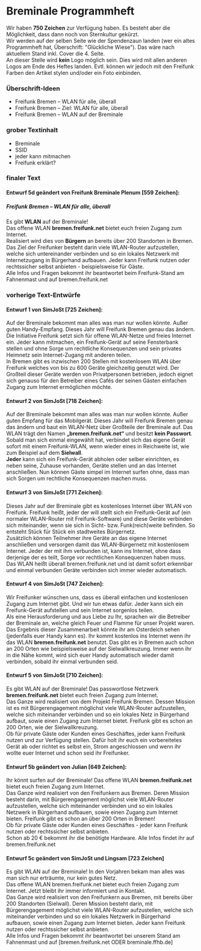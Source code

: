 # Breminale Programmheft
Wir haben **750 Zeichen** zur Verfügung haben. Es besteht aber die Möglichkeit, dass dann noch von Sternkultur gekürzt.  
Wir werden auf der selben Seite wie der Spendenzaun landen (wer ein altes Programmheft hat, Überschrift: "Glückliche Wiese"). Das wäre nach aktuellem Stand inkl. Cover die 4. Seite.  
An dieser Stelle wird **kein** Logo möglich sein. Dies wird mit allen anderen Logos am Ende des Heftes landen. Evtl. können wir jedoch mit den Freifunk Farben den Artikel stylen und/oder ein Foto einbinden.

### Überschrift-Ideen
* Freifunk Bremen – WLAN für alle, überall
* Freifunk Bremen – Ziel: WLAN für alle, überall
* Freifunk Bremen – WLAN auf der Breminale

### grober Textinhalt
* Breminale
* SSID
* jeder kann mitmachen
* Freifunk erklärt?


### finaler Text

#### Entwurf 5d geändert von Freifunk Breminale Plenum [559 Zeichen]:

##### Freifunk Bremen – WLAN für alle, überall
Es gibt **WLAN** auf der Breminale!  
Das offene WLAN **bremen.freifunk.net** bietet euch freien Zugang zum Internet.  
Realisiert wird dies von **Bürgern** an bereits über 200 Standorten in Bremen. Das Ziel der Freifunker besteht darin viele WLAN-Router aufzustellen, welche sich untereinander verbinden und so ein lokales Netzwerk mit Internetzugang in Bürgerhand aufbauen. Jeder kann Freifunk nutzen oder rechtssicher selbst anbieten - beispielsweise für Gäste.  
Alle Infos und Fragen bekommt ihr beantwortet beim Freifunk-Stand am Fahnenmast und auf bremen.freifunk.net

### vorherige Text-Entwürfe

#### Entwurf 1 von SimJoSt [725 Zeichen]:
Auf der Breminale bekommt man alles was man nur wollen könnte. Außer guten Handy-Empfang. Dieses Jahr will Freifunk Bremen genau das ändern.  
Die Initiative Freifunk setzt sich für offene WLAN-Netze und freies Internet ein. Jeder kann mitmachen, ein Freifunk-Gerät auf seine Fensterbank stellen und ohne Sorge um rechtliche Konsequenzen und sein privates Heimnetz sein Internet-Zugang mit anderen teilen.  
In Bremen gibt es inzwischen 200 Stellen mit kostenlosem WLAN über Freifunk welches von bis zu 600 Geräte gleichzeitig genutzt wird. Der Großteil dieser Geräte werden von Privatpersonen betrieben, jedoch eignet sich genauso für den Betreiber eines Cafés der seinen Gästen einfachen Zugang zum Internet ermöglichen möchte.

#### Entwurf 2 von SimJoSt [718 Zeichen]:
Auf der Breminale bekommt man alles was man nur wollen könnte. Außer guten Empfang für das Mobilgerät. Dieses Jahr will Freifunk Bremen genau das ändern und baut ein WLAN-Netz über Großteile der Breminale auf. Das WLAN trägt den Namen **„bremen.freifunk.net“** und besitzt **kein Passwort**.  
Sobald man sich einmal eingewählt hat, verbindet sich das eigene Gerät sofort mit einem Freifunk-WLAN, wenn wieder eines in Reichweite ist, wie zum Beispiel auf dem **Sielwall**.  
**Jeder** kann sich ein Freifunk-Gerät abholen oder selber einrichten, es neben seine, Zuhause vorhanden, Geräte stellen und an das Internet anschließen. Nun können Gäste simpel im Internet surfen ohne, dass man sich Sorgen um rechtliche Konsequenzen machen muss.

#### Entwurf 3 von SimJoSt [771 Zeichen]:
Dieses Jahr auf der Breminale gibt es kostenloses Internet über WLAN von Freifunk.
Freifunk heißt, jeder der will stellt sich ein Freifunk-Gerät auf (ein normaler WLAN-Router mit Freifunk-Software) und diese Geräte verbinden sich miteinander, wenn sie sich in Sicht- bzw. Funk(reich)weite befinden. So entsteht Stück für Stück ein stadtweites Bürgernetz.  
Zusätzlich können Teilnehmer ihre Geräte an das eigene Internet anschließen und versorgen damit das WLAN-Bürgernetz mit kostenlosem Internet. Jeder der mit ihm verbunden ist, kann ins Internet, ohne dass derjenige der es teilt, Sorge vor rechtlichen Konsequenzen haben muss.  
Das WLAN heißt überall bremen.freifunk.net und ist damit sofort erkennbar und einmal verbunden Geräte verbinden sich immer wieder automatisch.

#### Entwurf 4 von SimJoSt [747 Zeichen]:
Wir Freifunker wünschen uns, dass es überall einfachen und kostenlosen Zugang zum Internet gibt. Und wir tun etwas dafür. Jeder kann sich ein Freifunk-Gerät aufstellen und sein Internet sorgenlos teilen.  
Als eine Herausforderung und aus Liebe zu Ihr, sprachen wir die Betreiber der Breminale an, welche gleich Feuer und Flamme für unser Projekt waren.  
Das Ergebnis dieser Zusammenarbeit könnte ihr am Osterdeich sehen (jedenfalls euer Handy kann es).
Ihr kommt kostenlos ins Internet wenn ihr das WLAN **bremen.freifunk.net** benutzt. Das gibt es in Bremen auch schon an 200 Orten wie beispielsweise auf der Sielwallkreuzung. Immer wenn ihr in die Nähe kommt, wird sich euer Handy automatisch wieder damit verbinden, sobald ihr einmal verbunden seid.

#### Entwurf 5 von SimJoSt [710 Zeichen]:
Es gibt WLAN auf der Breminale! Das passwortlose Netzwerk **bremen.freifunk.net** bietet euch freien Zugang zum Internet.  
Das Ganze wird realisiert von dem Projekt Freifunk Bremen. Dessen Mission ist es mit Bürgerengagement möglichst viele WLAN-Router aufzustellen, welche sich miteinander verbinden und so ein lokales Netz in Bürgerhand aufbaut, sowie einen Zugang zum Internet bietet. Freifunk gibt es schon an 200 Orten, wie der Sielwallkreuzung.  
Ob für private Gäste oder Kunden eines Geschäftes, jeder kann Freifunk nutzen und zur Verfügung stellen. Dafür holt ihr euch ein vorbereitetes Gerät ab oder richtet es selbst ein, Strom angeschlossen und wenn ihr wollte euer Internet und schon seid ihr Freifunker.

#### Entwurf 5b geändert von Julian [649 Zeichen]:
Ihr könnt surfen auf der Breminale! Das offene WLAN **bremen.freifunk.net** bietet euch freien Zugang zum Internet.  
Das Ganze wird realisiert von den Freifunkern aus Bremen. Deren Mission besteht darin, mit Bürgerengagement möglichst viele WLAN-Router aufzustellen, welche sich miteinander verbinden und so ein lokales Netzwerk in Bürgerhand aufbauen, sowie einen Zugang zum Internet bieten.
Freifunk gibt es schon an über 200 Orten in Bremen!  
Ob für private Gäste oder Kunden eines Geschäftes - jeder kann Freifunk nutzen oder rechtssicher selbst anbieten.  
Schon ab 20 € bekommt ihr die benötigte Hardware. Alle Infos findet ihr auf bremen.freifunk.net

#### Entwurf 5c geändert von SimJoSt und Lingsam [723 Zeichen]
Es gibt WLAN auf der Breminale! In den Vorjahren bekam man alles was man sich nur erträumte, nur kein gutes Netz.  
Das offene WLAN bremen.freifunk.net bietet euch freien Zugang zum Internet. 
Jetzt bleibt ihr immer informiert und in Kontakt.  
Das Ganze wird realisiert von den Freifunkern aus Bremen, mit bereits über 200 Standorten (Sielwall). Deren Mission besteht darin, mit Bürgerengagement möglichst viele WLAN-Router aufzustellen, welche sich miteinander verbinden und so ein lokales Netzwerk in Bürgerhand aufbauen, sowie einen Zugang zum Internet bieten. Jeder kann Freifunk nutzen oder rechtssicher selbst anbieten.  
Alle Infos und Fragen bekommt ihr beantwortet bei unserem Stand am Fahnenmast und auf [bremen.freifunk.net ODER breminale.ffhb.de]